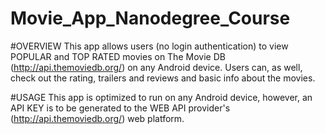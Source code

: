 # Movie_App_Nanodegree_Course

#OVERVIEW
This app allows users (no login authentication) to view POPULAR and TOP RATED movies on 
The Movie DB (http://api.themoviedb.org/) on any Android device.
Users can, as well, check out the rating, trailers and reviews and basic info about the movies.

#USAGE
This app is optimized to run on any Android device, however, an API KEY is to be generated to the
WEB API provider's (http://api.themoviedb.org/) web platform.
